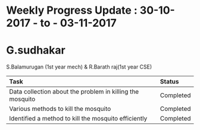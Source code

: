# Weekly Progress Update :  30-10-2017  - to - 03-11-2017



# G.sudhakar

S.Balamurugan (1st year mech) & R.Barath raj(1st year CSE)

|Task| 	Status|
|:-----|:-------------|
|Data collection about the problem in killing the mosquito|	Completed |
|Various methods to kill the mosquito|	Completed |
|Identified a method to kill the mosquito efficiently|  Completed |

